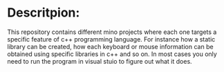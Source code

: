 <h1>
  Descritpion:
</h1>
<p>
  This repository contains different mino projects where each one targets a specific feature of c++ programming language. For instance how a static library can be created, how each
  keyboard or mouse information can be obtained using specific libraries in c++ and so on. In most cases you only need to run the program in visual stuio to figure out what it does. 
</p>
